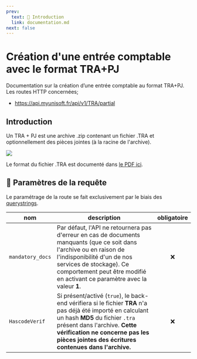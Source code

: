 ```yaml
---
prev:
  text: 🐤 Introduction
  link: documentation.md
next: false
---
```


# Création d'une entrée comptable avec le format TRA+PJ
Documentation sur la création d’une entrée comptable au format TRA+PJ.
​
Les routes HTTP concernées;
- https://api.myunisoft.fr/api/v1/TRA/partial

## Introduction

Un TRA + PJ est une archive .zip contenant un fichier .TRA et optionnellement des pièces jointes (à la racine de l'archive).

![](../../../images/TRA_archive.PNG)

Le format du fichier .TRA est documenté dans <a href="https://github.com/MyUnisoft/api-partenaires/blob/main/docs/MAD/TRA.pdf" target="_blank">le PDF ici</a>.


## 🔧 Paramètres de la requête

Le paramétrage de la route se fait exclusivement par le biais des [querystrings](https://en.wikipedia.org/wiki/Query_string). 

| nom | description | obligatoire |
| --- | --- | :---: |
| `mandatory_docs` | Par défaut, l'API ne retournera pas d'erreur en cas de documents manquants (que ce soit dans l'archive ou en raison de l'indisponibilité d'un de nos services de stockage). Ce comportement peut être modifié en activant ce paramètre avec la valeur **1**. | ❌ |
| `HascodeVerif` | Si présent/activé (`true`), le back-end vérifiera si le fichier **TRA** n'a pas déjà été importé en calculant un hash **MD5** du fichier `.tra` présent dans l'archive. **Cette vérification ne concerne pas les pièces jointes des écritures contenues dans l'archive.** | ❌ |
